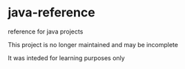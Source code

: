 # java-reference
reference for java projects

This project is no longer maintained and may be incomplete

It was inteded for learning purposes only
